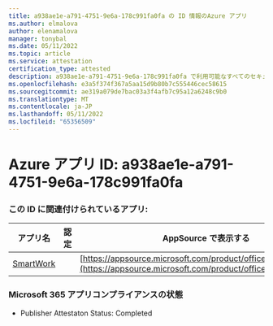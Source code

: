 ```yaml
---
title: a938ae1e-a791-4751-9e6a-178c991fa0fa の ID 情報のAzure アプリ
ms.author: elmalova
author: elenamalova
manager: tonybal
ms.date: 05/11/2022
ms.topic: article
ms.service: attestation
certification_type: attested
description: a938ae1e-a791-4751-9e6a-178c991fa0fa で利用可能なすべてのセキュリティとコンプライアンス情報。
ms.openlocfilehash: e3a5f374f367a5aa15d9b80b7c555446cec58615
ms.sourcegitcommit: ae319a079de7bac03a3f4afb7c95a12a6248c9b0
ms.translationtype: MT
ms.contentlocale: ja-JP
ms.lasthandoff: 05/11/2022
ms.locfileid: "65356509"
---
```

# <a name="azure-app-id-a938ae1e-a791-4751-9e6a-178c991fa0fa"></a>Azure アプリ ID: a938ae1e-a791-4751-9e6a-178c991fa0fa


### <a name="apps-associated-with-this-id"></a>この ID に関連付けられているアプリ:
| **アプリ名** | **認定** | **AppSource で表示する** |
|--------------|---------------|-----------------------|
| [SmartWork](../forward/WA200001149.md) |  | [https://appsource.microsoft.com/product/office/WA200001149](https://appsource.microsoft.com/product/office/WA200001149) |

### <a name="microsoft-365-app-compliance-status"></a>Microsoft 365 アプリコンプライアンスの状態
- Publisher Attestaton Status: Completed
